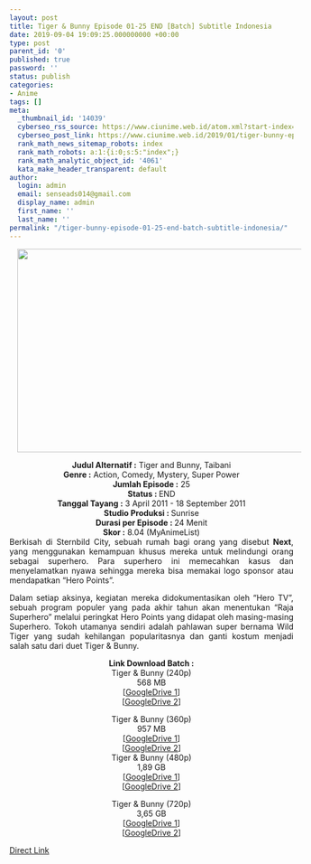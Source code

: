 ```yaml
---
layout: post
title: Tiger & Bunny Episode 01-25 END [Batch] Subtitle Indonesia
date: 2019-09-04 19:09:25.000000000 +00:00
type: post
parent_id: '0'
published: true
password: ''
status: publish
categories:
- Anime
tags: []
meta:
  _thumbnail_id: '14039'
  cyberseo_rss_source: https://www.ciunime.web.id/atom.xml?start-index=3901&max-results=150
  cyberseo_post_link: https://www.ciunime.web.id/2019/01/tiger-bunny-episode-01-25-end-batch.html
  rank_math_news_sitemap_robots: index
  rank_math_robots: a:1:{i:0;s:5:"index";}
  rank_math_analytic_object_id: '4061'
  kata_make_header_transparent: default
author:
  login: admin
  email: senseads014@gmail.com
  display_name: admin
  first_name: ''
  last_name: ''
permalink: "/tiger-bunny-episode-01-25-end-batch-subtitle-indonesia/"
---
```

<div class="separator" style="clear: both; text-align: center;"><a href="https://4.bp.blogspot.com/-uGRNviMw330/XD9Hk67N12I/AAAAAAAAHqY/7yJTJLoFrlMTvtSj9oeHWMPEurenrkIcgCLcBGAs/s1600/Tiger%2B%2526%2BBunny.jpg" imageanchor="1" style="margin-left: 1em; margin-right: 1em;"><img border="0" data-original-height="720" data-original-width="1280" height="360" src="{{ site.baseurl }}/assets/2019/09/Tiger%2B%2526%2BBunny.jpg" width="640" /></a></div>
<p>
<div style="text-align: center;"><b>Judul</b><b><b> Alternatif</b> :</b> Tiger and Bunny, Taibani</div>
<div style="text-align: center;"><b><b>Genre :</b></b> Action, Comedy, Mystery, Super Power</div>
<div style="text-align: center;"><b>Jumlah Episode :</b> 25<br /><b>Status :&nbsp;</b>END<br /><b>Tanggal Tayang :</b> 3 April 2011 - 18 September 2011<br /><b>Studio Produksi : </b><b></b>Sunrise<br /><b>Durasi per Episode :&nbsp;</b>24 Menit</div>
<div style="text-align: center;"><b>Skor :</b>&nbsp;8.04 (MyAnimeList)</div>
<div style="text-align: center;"></div>
<div style="text-align: justify;">Berkisah di Sternbild City, sebuah rumah bagi orang yang disebut <b>Next</b>, yang menggunakan kemampuan khusus mereka untuk melindungi orang sebagai superhero. Para superhero ini memecahkan kasus dan menyelamatkan nyawa sehingga mereka bisa memakai logo sponsor atau mendapatkan “Hero Points”.</p>
<p>Dalam setiap aksinya, kegiatan mereka didokumentasikan oleh “Hero TV”, sebuah program populer yang pada akhir tahun akan menentukan “Raja Superhero” melalui peringkat Hero Points yang didapat oleh masing-masing Superhero. Tokoh utamanya sendiri adalah pahlawan super bernama Wild Tiger yang sudah kehilangan popularitasnya dan ganti kostum menjadi salah satu dari duet Tiger &amp; Bunny.</p></div>
<div style="text-align: justify;"></div>
<div style="text-align: justify;"></div>
<div style="text-align: center;"><b>Link Download Batch :</b></div>
<div style="text-align: center;">
<div style="text-align: center;">Tiger &amp; Bunny (240p)</div>
<div style="text-align: center;">568 MB<br />[<a href="https://drive.google.com/file/d/1t7qAWyT23vRxBFpASLvuvTNIkAIQfQjQ/view" target="_blank" rel="noopener">GoogleDrive 1</a>]<br />[<a href="https://drive.google.com/file/d/14C8DxUXBwU9mgKtbN6Mhl2wHM3ZwAkha/view" target="_blank" rel="noopener">GoogleDrive 2</a>]</p>
</div>
</div>
<div style="text-align: center;">Tiger &amp; Bunny (360p)</div>
<div style="text-align: center;">957 MB</div>
<div style="text-align: center;">[<a href="https://drive.google.com/file/d/1Nc0lb3ao4xyc7aG_u7KkpOiNrPtwdn_S/view" target="_blank" rel="noopener">GoogleDrive 1</a>]<br />[<a href="https://drive.google.com/file/d/1qFvCFmFR39ASBOfLSK6ObblRJ2JMrHLl/view" target="_blank" rel="noopener">GoogleDrive 2</a>]</div>
<div style="text-align: center;"></div>
<div style="text-align: center;">Tiger &amp; Bunny (480p)<br />1,89 GB</div>
<div style="text-align: center;">[<a href="https://drive.google.com/file/d/1zQsUEnQRIkHFuCuInr7_KPOTEkukro8Y/view" target="_blank" rel="noopener">GoogleDrive 1</a>]<br />[<a href="https://drive.google.com/file/d/1ogSunZdzo-izVcyi_9s6stIhuizmBBK1/view" target="_blank" rel="noopener">GoogleDrive 2</a>]</p>
<p>Tiger &amp; Bunny (720p)<br />3,65 GB<br />[<a href="https://drive.google.com/file/d/1SVxX6ziGXO__zTCYsAA3cn54ti64c2aY/view" target="_blank" rel="noopener">GoogleDrive 1</a>]<br />[<a href="https://drive.google.com/file/d/13Duwr14H7p_a2Kf-YFfi1Ubzbe7sN2Zk/view" target="_blank" rel="noopener">GoogleDrive 2</a>]</div>
<link rel="stylesheet" href="https://cdnjs.cloudflare.com/ajax/libs/font-awesome/4.7.0/css/font-awesome.min.css" />
<div class="divbtn"> <a href="https://handymansurrender.com/fihup8buzv?key=94550f7ce39444073321dde3b8782f97" class="btn"><i class="fa fa-download"></i> Direct Link</a> </div>
